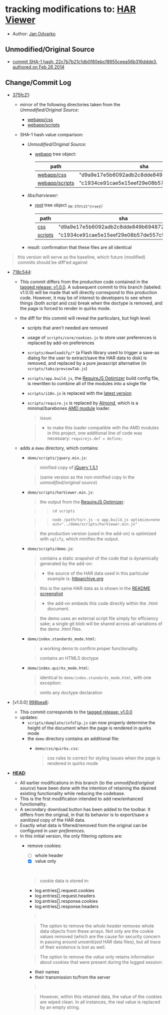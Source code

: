 # tracking modifications to: [HAR Viewer](https://github.com/janodvarko/harviewer)

* Author: [Jan Odvarko](http://www.softwareishard.com/blog/har-viewer/)

## Unmodified/Original Source

  * [commit SHA-1 hash: 22c7b7b21c1db0f80ebcf8955ceea56b316ddde3, authored on Feb 26 2014](https://github.com/janodvarko/harviewer/tree/22c7b7b21c1db0f80ebcf8955ceea56b316ddde3)

## Change/Commit Log

  * [375fc21](https://github.com/warren-bank/moz-harviewer/commit/375fc2138823cfdb2eaebaf9e36fe8ec63a5b7f8):
    * mirror of the following directories taken from the _Unmodified/Original Source_:
      * [webapp/css](https://github.com/janodvarko/harviewer/tree/22c7b7b21c1db0f80ebcf8955ceea56b316ddde3/webapp/css)
      * [webapp/scripts](https://github.com/janodvarko/harviewer/tree/22c7b7b21c1db0f80ebcf8955ceea56b316ddde3/webapp/scripts)

    * SHA-1 hash value comparison:
        * _Unmodified/Original Source_:
          * [webapp](https://api.github.com/repos/janodvarko/harviewer/contents/webapp?ref=22c7b7b21c1db0f80ebcf8955ceea56b316ddde3) tree object:

            path | sha
            ---- | ---
            [webapp/css](https://api.github.com/repos/janodvarko/harviewer/contents/webapp/css?ref=22c7b7b21c1db0f80ebcf8955ceea56b316ddde3) | "d9a9e17e5b6092adb2c8dde849b6948720973eda"
            [webapp/scripts](https://api.github.com/repos/janodvarko/harviewer/contents/webapp/scripts?ref=22c7b7b21c1db0f80ebcf8955ceea56b316ddde3) | "c1934ce91cae5e15eef29e08b57de557c57db7ef"

        * _libs/harviewer_:
          * [_root_](https://api.github.com/repos/warren-bank/moz-harviewer/contents?ref=375fc2138823cfdb2eaebaf9e36fe8ec63a5b7f8) tree object <sub>(ie: `375fc21^{tree}`)</sub>:

            path | sha
            ---- | ---
            [css](https://api.github.com/repos/warren-bank/moz-harviewer/contents/css?ref=375fc2138823cfdb2eaebaf9e36fe8ec63a5b7f8) | "d9a9e17e5b6092adb2c8dde849b6948720973eda"
            [scripts](https://api.github.com/repos/warren-bank/moz-harviewer/contents/scripts?ref=375fc2138823cfdb2eaebaf9e36fe8ec63a5b7f8) | "c1934ce91cae5e15eef29e08b57de557c57db7ef"

        * result: confirmation that these files are all identical

  > this version will serve as the baseline, which future (modified) commits should be diff'ed against

  * [718c544](https://github.com/warren-bank/moz-harviewer/compare/375fc2138823cfdb2eaebaf9e36fe8ec63a5b7f8...718c5444a1504462f2a28bca1e4f0082d2831b36):
    * This commit differs from the production code contained in the [tagged release: v1.0.0](https://github.com/warren-bank/moz-harviewer/releases/tag/v1.0.0).
      A subsequent commit to this branch (labeled: v1.0.0) will be made that will directly correspond to this production code.
      However, it may be of interest to developers to see where things (both script and css) break when the doctype is removed,
      and the page is forced to render in quirks mode.
    * the diff for this commit will reveal the particulars, but high level:
      * scripts that aren't needed are removed
      * usage of `scripts/core/cookies.js` to store user preferences is replaced by add-on preferences
      * `scripts/downloadify/*` (a Flash library used to trigger a save-as dialog for the user to extract/save the HAR data to disk)
        is removed, and replaced by a pure javascript alternative (in `scripts/tabs/previewTab.js`)
      * `scripts/app.build.js`, the [RequireJS Optimizer](http://requirejs.org/docs/optimization.html) build config file, is rewritten to combine all of the modules into a single file
      * `scripts/i18n.js` is replaced with the [latest version](https://github.com/requirejs/i18n/raw/87ce4b30c75fece0aedb5ca0ba1be4194147259d/i18n.js)
      * `scripts/require.js` is replaced by [Almond](https://github.com/jrburke/almond/raw/36b4b28163c31b699235534686e32d9585d9b826/almond.js),
        which is a minimal/barebones [AMD module](http://requirejs.org/docs/whyamd.html) loader.

        > issue:

        > * to make this loader compatible with the AMD modules in this project, one additional line of code was necessary: `requirejs.def = define;`

    * adds a `demo` directory, which contains:
      * `demo/scripts/jquery.min.js`:
        > minified copy of [jQuery 1.5.1](http://ajax.googleapis.com/ajax/libs/jquery/1.5.1/jquery.min.js)

        > (same version as the non-minified copy in the _unmodified/original source_)

      * `demo/scripts/harViewer.min.js`:
        > the output from the [RequireJS Optimizer](https://github.com/jrburke/r.js):

        >> `cd scripts`

        >> `node /path/to/r.js -o app.build.js optimize=none out="../demo/scripts/harViewer.min.js"`

        > the production version (used in the add-on) is optimized with `uglify`, which minifies the output.

      * `demo/scripts/demo.js`:
        > contains a static snapshot of the code that is dynamically generated by the add-on:

        > * the source of the HAR data used in this particular example is:
           [httparchive.org](http://httparchive.webpagetest.org/export.php?test=140801_0_8JH&run=1&cached=0&pretty=0)

        >   this is the same HAR data as is shown in the
            [README screenshot](https://raw.githubusercontent.com/warren-bank/moz-harviewer/screenshots/01.png)

        > * the add-on embeds this code directly within the .html document.

        >   the demo uses an external script file simply for efficiency sake;
            a single git blob will be shared across all variations of the demo .html files.

      * `demo/index.standards_mode.html`:
        > a working demo to confirm proper functionality.

        > contains an HTML5 doctype

      * `demo/index.quirks_mode.html`:
        > identical to `demo/index.standards_mode.html`, with one exception:

        > omits any doctype declaration

  * [v1.0.0] [998bea6](https://github.com/warren-bank/moz-harviewer/compare/375fc2138823cfdb2eaebaf9e36fe8ec63a5b7f8...998bea6740e91749f579c5c0b0163cc9594a7964):
    * This commit corresponds to the [tagged release: v1.0.0](https://github.com/warren-bank/moz-harviewer/releases/tag/v1.0.0)
    * updates:
      * `scripts/domplate/infoTip.js` can now properly determine the height of the document when the page is rendered in quirks mode
      * the `demo` directory contains an additional file:
        * `demo/css/quirks.css`:

          > css rules to correct for styling issues when the page is rendered in quirks mode

  * [__HEAD__](https://github.com/warren-bank/moz-harviewer/compare/375fc2138823cfdb2eaebaf9e36fe8ec63a5b7f8...libs/harviewer):
    * All earlier modifications in this branch (to the _unmodified/original source_) have been done
      with the intention of retaining the desired existing functionality while reducing the codebase.
    * This is the first modification intended to add new/enhanced functionality.
    * A secondary download button has been added to the toolbar.
      It differs from the original, in that its behavior is to export/save a _sanitized_ copy of the HAR data.
    * Exactly what data is filtered/removed from the original can be configured in _user preferences_.
    * In this initial version, the only filtering options are:
      * remove cookies:
        - [ ] whole header
        - [x] value only

        &nbsp;

        > cookie data is stored in:
          * log.entries[].request.cookies
          * log.entries[].request.headers
          * log.entries[].response.cookies
          * log.entries[].response.headers

        > &nbsp;

        > The option to remove the _whole header_ removes whole data objects from these arrays. Not only are the cookie values removed (which are the cause for security concern in passing around _unsanitized_ HAR data files), but all trace of their existence is lost as well.

        > The option to remove the _value only_ retains information about cookies that were present during the logged session:
          * their names
          * their transmission to/from the server

        > &nbsp;

        > However, within this retained data, the value of the cookies are wiped clean.
          In all instances, the real value is replaced by an empty string.
